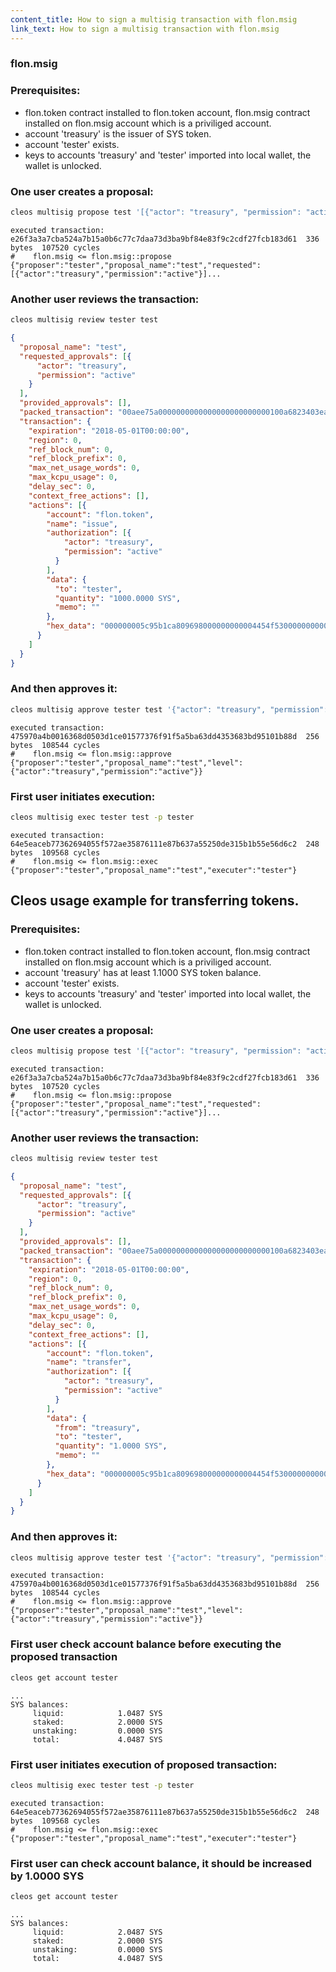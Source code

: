 ```yaml
---
content_title: How to sign a multisig transaction with flon.msig
link_text: How to sign a multisig transaction with flon.msig
---
```


### flon.msig

### Prerequisites:
   - flon.token contract installed to flon.token account, flon.msig contract installed on flon.msig account which is a priviliged account.
   - account 'treasury' is the issuer of SYS token.
   - account 'tester' exists.
   - keys to accounts 'treasury' and 'tester' imported into local wallet, the wallet is unlocked.

### One user creates a proposal:
```sh
cleos multisig propose test '[{"actor": "treasury", "permission": "active"}]' '[{"actor": "treasury", "permission": "active"}]' flon.token issue '{"to": "tester", "quantity": "1000.0000 SYS", "memo": ""}' -p tester
```
```console
executed transaction: e26f3a3a7cba524a7b15a0b6c77c7daa73d3ba9bf84e83f9c2cdf27fcb183d61  336 bytes  107520 cycles
#    flon.msig <= flon.msig::propose          {"proposer":"tester","proposal_name":"test","requested":[{"actor":"treasury","permission":"active"}]...
```

### Another user reviews the transaction:
```sh
cleos multisig review tester test
```
```json
{
  "proposal_name": "test",
  "requested_approvals": [{
      "actor": "treasury",
      "permission": "active"
    }
  ],
  "provided_approvals": [],
  "packed_transaction": "00aee75a0000000000000000000000000100a6823403ea30550000000000a5317601000000fe6a6cd4cd00000000a8ed323219000000005c95b1ca809698000000000004454f530000000000",
  "transaction": {
    "expiration": "2018-05-01T00:00:00",
    "region": 0,
    "ref_block_num": 0,
    "ref_block_prefix": 0,
    "max_net_usage_words": 0,
    "max_kcpu_usage": 0,
    "delay_sec": 0,
    "context_free_actions": [],
    "actions": [{
        "account": "flon.token",
        "name": "issue",
        "authorization": [{
            "actor": "treasury",
            "permission": "active"
          }
        ],
        "data": {
          "to": "tester",
          "quantity": "1000.0000 SYS",
          "memo": ""
        },
        "hex_data": "000000005c95b1ca809698000000000004454f530000000000"
      }
    ]
  }
}
```

### And then approves it:
```sh
cleos multisig approve tester test '{"actor": "treasury", "permission": "active"}' -p treasury
```
```console
executed transaction: 475970a4b0016368d0503d1ce01577376f91f5a5ba63dd4353683bd95101b88d  256 bytes  108544 cycles
#    flon.msig <= flon.msig::approve          {"proposer":"tester","proposal_name":"test","level":{"actor":"treasury","permission":"active"}}
```

### First user initiates execution:
```sh
cleos multisig exec tester test -p tester
```
```console
executed transaction: 64e5eaceb77362694055f572ae35876111e87b637a55250de315b1b55e56d6c2  248 bytes  109568 cycles
#    flon.msig <= flon.msig::exec             {"proposer":"tester","proposal_name":"test","executer":"tester"}
```


## Cleos usage example for transferring tokens.

### Prerequisites:
   - flon.token contract installed to flon.token account, flon.msig contract installed on flon.msig account which is a priviliged account.
   - account 'treasury' has at least 1.1000 SYS token balance.
   - account 'tester' exists.
   - keys to accounts 'treasury' and 'tester' imported into local wallet, the wallet is unlocked.

### One user creates a proposal:
```sh
cleos multisig propose test '[{"actor": "treasury", "permission": "active"}]' '[{"actor": "treasury", "permission": "active"}]' flon.token transfer '{"from": "treasury", "to": "tester", "quantity": "1.0000 SYS", "memo": ""}' -p tester
```
```console
executed transaction: e26f3a3a7cba524a7b15a0b6c77c7daa73d3ba9bf84e83f9c2cdf27fcb183d61  336 bytes  107520 cycles
#    flon.msig <= flon.msig::propose          {"proposer":"tester","proposal_name":"test","requested":[{"actor":"treasury","permission":"active"}]...
```

### Another user reviews the transaction:
```sh
cleos multisig review tester test
```
```json
{
  "proposal_name": "test",
  "requested_approvals": [{
      "actor": "treasury",
      "permission": "active"
    }
  ],
  "provided_approvals": [],
  "packed_transaction": "00aee75a0000000000000000000000000100a6823403ea30550000000000a5317601000000fe6a6cd4cd00000000a8ed323219000000005c95b1ca809698000000000004454f530000000000",
  "transaction": {
    "expiration": "2018-05-01T00:00:00",
    "region": 0,
    "ref_block_num": 0,
    "ref_block_prefix": 0,
    "max_net_usage_words": 0,
    "max_kcpu_usage": 0,
    "delay_sec": 0,
    "context_free_actions": [],
    "actions": [{
        "account": "flon.token",
        "name": "transfer",
        "authorization": [{
            "actor": "treasury",
            "permission": "active"
          }
        ],
        "data": {
          "from": "treasury",
          "to": "tester",
          "quantity": "1.0000 SYS",
          "memo": ""
        },
        "hex_data": "000000005c95b1ca809698000000000004454f530000000000"
      }
    ]
  }
}
```

### And then approves it:
```sh
cleos multisig approve tester test '{"actor": "treasury", "permission": "active"}' -p treasury
```
```console
executed transaction: 475970a4b0016368d0503d1ce01577376f91f5a5ba63dd4353683bd95101b88d  256 bytes  108544 cycles
#    flon.msig <= flon.msig::approve          {"proposer":"tester","proposal_name":"test","level":{"actor":"treasury","permission":"active"}}
```

### First user check account balance before executing the proposed transaction
```sh
cleos get account tester
```
```console
...
SYS balances:
     liquid:            1.0487 SYS
     staked:            2.0000 SYS
     unstaking:         0.0000 SYS
     total:             4.0487 SYS
```

### First user initiates execution of proposed transaction:
```sh
cleos multisig exec tester test -p tester
```
```console
executed transaction: 64e5eaceb77362694055f572ae35876111e87b637a55250de315b1b55e56d6c2  248 bytes  109568 cycles
#    flon.msig <= flon.msig::exec             {"proposer":"tester","proposal_name":"test","executer":"tester"}
```

### First user can check account balance, it should be increased by 1.0000 SYS
```sh
cleos get account tester
```
```console
...
SYS balances:
     liquid:            2.0487 SYS
     staked:            2.0000 SYS
     unstaking:         0.0000 SYS
     total:             4.0487 SYS
```
